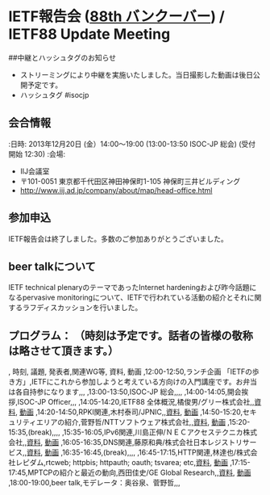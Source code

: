 # IETF報告会 ([88th バンクーバー](http://www.ietf.org/meeting/88/)) / IETF88 Update Meeting

##中継とハッシュタグのお知らせ
*  ストリーミングにより中継を実施いたしました。当日撮影した動画は後日公開予定です。
*  ハッシュタグ  #isocjp

## 会合情報
:日時: 2013年12月20日 (金）14:00〜19:00 (13:00-13:50 ISOC-JP 総会) (受付開始 12:30)
:会場:
* IIJ会議室 
* 〒101-0051 東京都千代田区神田神保町1-105 神保町三井ビルディング
* http://www.iij.ad.jp/company/about/map/head-office.html

## 参加申込
IETF報告会は終了しました。多数のご参加ありがとうございました。

## beer talkについて
IETF technical plenaryのテーマであったInternet hardeningおよび昨今話題になるpervasive monitoringについて、IETFで行われている活動の紹介とそれに関するラフディスカッションを行いました。

## プログラム： （時刻は予定です。話者の皆様の敬称は略させて頂きます。）
, 時刻, 議題, 発表者,関連WG等, 資料, 動画
,12:00-12:50,ランチ企画 「IETFの歩き方」,IETFにこれから参加しようと考えている方向けの入門講座です。お弁当は各自持参になります,,,
,13:00-13:50,ISOC-JP 総会,,,,
,14:00-14:05,開会挨拶,ISOC-JP Officer,,,
,14:05-14:20,IETF88 全体概況,橘俊男/グリー株式会社,,[資料](http://www.isoc.jp/materials/20131220/20131220_overview.pdf), [動画](https://www.nic.ad.jp/ja/materials/ietf-report/20131220/1-tachibana.html)
,14:20-14:50,RPKI関連,木村泰司/JPNIC,,[資料](http://www.isoc.jp/materials/20131220/20131220_rpki.pdf), [動画](https://www.nic.ad.jp/ja/materials/ietf-report/20131220/2-kimura.html)
,14:50-15:20,セキュリティエリアの紹介,菅野哲/NTTソフトウェア株式会社,,[資料](http://www.isoc.jp/materials/20131220/20131220_security.pdf), [動画](https://www.nic.ad.jp/ja/materials/ietf-report/20131220/3-kanno.html)
,15:20-15:35,(break),,,,
,15:35-16:05,IPv6関連,川島正伸/ＮＥＣアクセステクニカ株式会社,,[資料](http://www.isoc.jp/materials/20131220/20131220_ipv6.pdf), [動画](https://www.nic.ad.jp/ja/materials/ietf-report/20131220/4-kawashima.html)
,16:05-16:35,DNS関連,藤原和典/株式会社日本レジストリサービス,,[資料](http://www.isoc.jp/materials/20131220/20131220_dns.pdf), [動画](https://www.nic.ad.jp/ja/materials/ietf-report/20131220/5-fujiwara.html)
,16:35-16:45,(break),,,,
,16:45-17:15,HTTP関連,林達也/株式会社レピダム,rtcweb; httpbis; httpauth; oauth; tsvarea; etc,[資料](http://www.isoc.jp/materials/20131220/20131220_http.pdf), [動画](https://www.nic.ad.jp/ja/materials/ietf-report/20131220/6-hayashi.html)
,17:15-17:45,MPTCPの紹介と最近の動向,西田佳史/GE Global Research,,[資料](http://www.isoc.jp/materials/20131220/20131220_mptcp.pdf), [動画](https://www.nic.ad.jp/ja/materials/ietf-report/20131220/7-nishida.html)
,18:00-19:00,beer talk,モデレータ：奥谷泉、菅野哲,,,